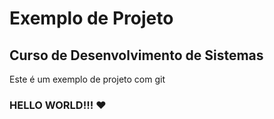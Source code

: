 # Exemplo de Projeto 

## Curso de Desenvolvimento de Sistemas

Este é um exemplo de projeto com git

### HELLO WORLD!!! ❤️ 